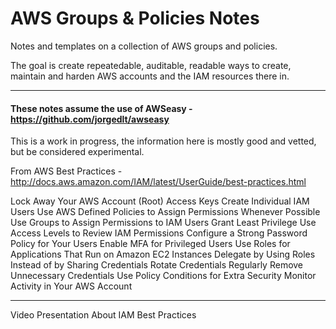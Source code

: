 # AWS Groups & Policies Notes
Notes and templates on a collection of AWS groups and policies.

The goal is create repeatedable, auditable, readable ways to create, maintain and harden AWS accounts and the IAM resources there in.

----

#### These notes assume the use of AWSeasy - https://github.com/jorgedlt/awseasy

This is a work in progress, the information here is mostly good and vetted, but be considered experimental.

From AWS Best Practices - http://docs.aws.amazon.com/IAM/latest/UserGuide/best-practices.html

Lock Away Your AWS Account (Root) Access Keys
Create Individual IAM Users
Use AWS Defined Policies to Assign Permissions Whenever Possible
Use Groups to Assign Permissions to IAM Users
Grant Least Privilege
Use Access Levels to Review IAM Permissions
Configure a Strong Password Policy for Your Users
Enable MFA for Privileged Users
Use Roles for Applications That Run on Amazon EC2 Instances
Delegate by Using Roles Instead of by Sharing Credentials
Rotate Credentials Regularly
Remove Unnecessary Credentials
Use Policy Conditions for Extra Security
Monitor Activity in Your AWS Account

---

Video Presentation About IAM Best Practices

